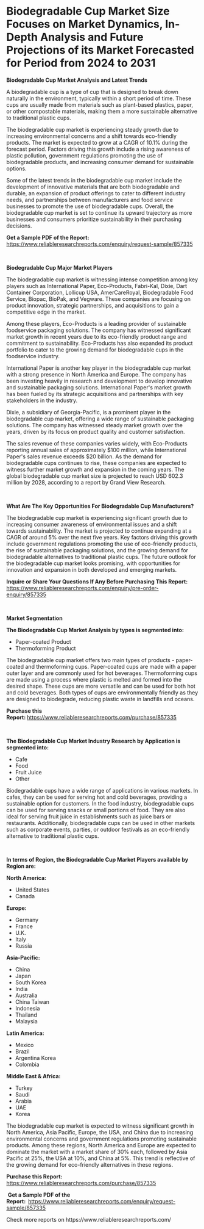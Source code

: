 <p><h1>Biodegradable Cup Market Size Focuses on Market Dynamics, In-Depth Analysis and Future Projections of its Market Forecasted for Period from 2024 to 2031</h1></p><p><strong>Biodegradable Cup Market Analysis and Latest Trends</strong></p>
<p><p>A biodegradable cup is a type of cup that is designed to break down naturally in the environment, typically within a short period of time. These cups are usually made from materials such as plant-based plastics, paper, or other compostable materials, making them a more sustainable alternative to traditional plastic cups.</p><p>The biodegradable cup market is experiencing steady growth due to increasing environmental concerns and a shift towards eco-friendly products. The market is expected to grow at a CAGR of 10.1% during the forecast period. Factors driving this growth include a rising awareness of plastic pollution, government regulations promoting the use of biodegradable products, and increasing consumer demand for sustainable options.</p><p>Some of the latest trends in the biodegradable cup market include the development of innovative materials that are both biodegradable and durable, an expansion of product offerings to cater to different industry needs, and partnerships between manufacturers and food service businesses to promote the use of biodegradable cups. Overall, the biodegradable cup market is set to continue its upward trajectory as more businesses and consumers prioritize sustainability in their purchasing decisions.</p></p>
<p><strong>Get a Sample PDF of the Report:&nbsp;</strong> <a href="https://www.reliableresearchreports.com/enquiry/request-sample/857335">https://www.reliableresearchreports.com/enquiry/request-sample/857335</a></p>
<p>&nbsp;</p>
<p><strong>Biodegradable Cup Major Market Players</strong></p>
<p><p>The biodegradable cup market is witnessing intense competition among key players such as International Paper, Eco-Products, Fabri-Kal, Dixie, Dart Container Corporation, Lollicup USA, AmerCareRoyal, Biodegradable Food Service, Biopac, BioPak, and Vegware. These companies are focusing on product innovation, strategic partnerships, and acquisitions to gain a competitive edge in the market.</p><p>Among these players, Eco-Products is a leading provider of sustainable foodservice packaging solutions. The company has witnessed significant market growth in recent years due to its eco-friendly product range and commitment to sustainability. Eco-Products has also expanded its product portfolio to cater to the growing demand for biodegradable cups in the foodservice industry.</p><p>International Paper is another key player in the biodegradable cup market with a strong presence in North America and Europe. The company has been investing heavily in research and development to develop innovative and sustainable packaging solutions. International Paper's market growth has been fueled by its strategic acquisitions and partnerships with key stakeholders in the industry.</p><p>Dixie, a subsidiary of Georgia-Pacific, is a prominent player in the biodegradable cup market, offering a wide range of sustainable packaging solutions. The company has witnessed steady market growth over the years, driven by its focus on product quality and customer satisfaction.</p><p>The sales revenue of these companies varies widely, with Eco-Products reporting annual sales of approximately $100 million, while International Paper's sales revenue exceeds $20 billion. As the demand for biodegradable cups continues to rise, these companies are expected to witness further market growth and expansion in the coming years. The global biodegradable cup market size is projected to reach USD 602.3 million by 2028, according to a report by Grand View Research.</p></p>
<p>&nbsp;</p>
<p><strong>What Are The Key Opportunities For Biodegradable Cup Manufacturers?</strong></p>
<p><p>The biodegradable cup market is experiencing significant growth due to increasing consumer awareness of environmental issues and a shift towards sustainability. The market is projected to continue expanding at a CAGR of around 5% over the next five years. Key factors driving this growth include government regulations promoting the use of eco-friendly products, the rise of sustainable packaging solutions, and the growing demand for biodegradable alternatives to traditional plastic cups. The future outlook for the biodegradable cup market looks promising, with opportunities for innovation and expansion in both developed and emerging markets.</p></p>
<p><strong>Inquire or Share Your Questions If Any Before Purchasing This Report:</strong> <a href="https://www.reliableresearchreports.com/enquiry/pre-order-enquiry/857335">https://www.reliableresearchreports.com/enquiry/pre-order-enquiry/857335</a></p>
<p>&nbsp;</p>
<p><strong>Market Segmentation</strong></p>
<p><strong>The Biodegradable Cup Market Analysis by types is segmented into:</strong></p>
<p><ul><li>Paper-coated Product</li><li>Thermoforming Product</li></ul></p>
<p><p>The biodegradable cup market offers two main types of products - paper-coated and thermoforming cups. Paper-coated cups are made with a paper outer layer and are commonly used for hot beverages. Thermoforming cups are made using a process where plastic is melted and formed into the desired shape. These cups are more versatile and can be used for both hot and cold beverages. Both types of cups are environmentally friendly as they are designed to biodegrade, reducing plastic waste in landfills and oceans.</p></p>
<p><strong>Purchase this Report:&nbsp;</strong><a href="https://www.reliableresearchreports.com/purchase/857335">https://www.reliableresearchreports.com/purchase/857335</a></p>
<p>&nbsp;</p>
<p><strong>The Biodegradable Cup Market Industry Research by Application is segmented into:</strong></p>
<p><ul><li>Cafe</li><li>Food</li><li>Fruit Juice</li><li>Other</li></ul></p>
<p><p>Biodegradable cups have a wide range of applications in various markets. In cafes, they can be used for serving hot and cold beverages, providing a sustainable option for customers. In the food industry, biodegradable cups can be used for serving snacks or small portions of food. They are also ideal for serving fruit juice in establishments such as juice bars or restaurants. Additionally, biodegradable cups can be used in other markets such as corporate events, parties, or outdoor festivals as an eco-friendly alternative to traditional plastic cups.</p></p>
<p>&nbsp;</p>
<p><strong>In terms of Region, the Biodegradable Cup Market Players available by Region are:</strong></p>
<p>
    <p> <strong> North America: </strong>
        <ul>
            <li>United States</li>
            <li>Canada</li>
        </ul>
        </p> 
    <p> <strong> Europe: </strong>
        <ul>
            <li>Germany</li>
            <li>France</li>
            <li>U.K.</li>
            <li>Italy</li>
            <li>Russia</li>
        </ul>
        </p> 
    <p> <strong> Asia-Pacific: </strong>
        <ul>
            <li>China</li>
            <li>Japan</li>
            <li>South Korea</li>
            <li>India</li>
            <li>Australia</li>
            <li>China Taiwan</li>
            <li>Indonesia</li>
            <li>Thailand</li>
            <li>Malaysia</li>
        </ul>
        </p> 
    <p> <strong> Latin America: </strong>
        <ul>
            <li>Mexico</li>
            <li>Brazil</li>
            <li>Argentina Korea</li>
            <li>Colombia</li>
        </ul>
        </p> 
    <p> <strong> Middle East & Africa: </strong>
        <ul>
            <li>Turkey</li>
            <li>Saudi</li>
            <li>Arabia</li>
            <li>UAE</li>
            <li>Korea</li>
        </ul>
    </p>
    </p>
<p><p>The biodegradable cup market is expected to witness significant growth in North America, Asia Pacific, Europe, the USA, and China due to increasing environmental concerns and government regulations promoting sustainable products. Among these regions, North America and Europe are expected to dominate the market with a market share of 30% each, followed by Asia Pacific at 25%, the USA at 10%, and China at 5%. This trend is reflective of the growing demand for eco-friendly alternatives in these regions.</p></p>
<p><strong>Purchase this Report: </strong><a href="https://www.reliableresearchreports.com/purchase/857335">https://www.reliableresearchreports.com/purchase/857335</a></p>
<p>&nbsp;<strong>Get a Sample PDF of the Report:&nbsp;&nbsp;</strong><a href="https://www.reliableresearchreports.com/enquiry/request-sample/857335">https://www.reliableresearchreports.com/enquiry/request-sample/857335</a></p>
<p><strong></strong></p>
<p>Check more reports on https://www.reliableresearchreports.com/</p>